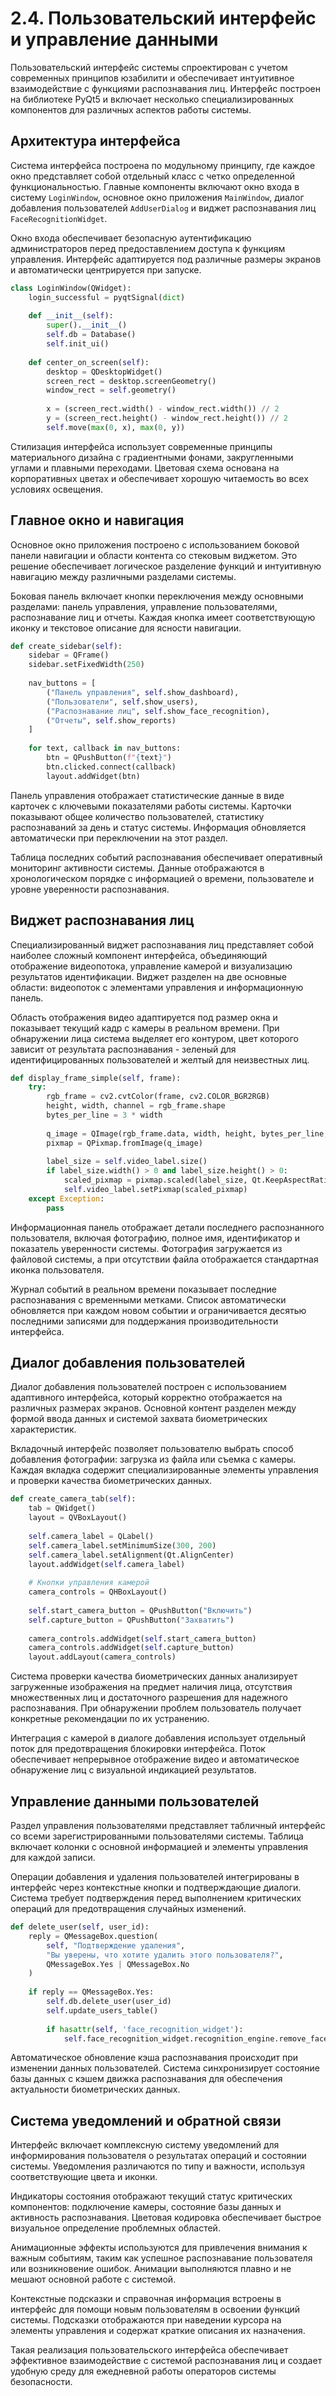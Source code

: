 # 2.4. Пользовательский интерфейс и управление данными

Пользовательский интерфейс системы спроектирован с учетом современных принципов юзабилити и обеспечивает интуитивное взаимодействие с функциями распознавания лиц. Интерфейс построен на библиотеке PyQt5 и включает несколько специализированных компонентов для различных аспектов работы системы.

## Архитектура интерфейса

Система интерфейса построена по модульному принципу, где каждое окно представляет собой отдельный класс с четко определенной функциональностью. Главные компоненты включают окно входа в систему `LoginWindow`, основное окно приложения `MainWindow`, диалог добавления пользователей `AddUserDialog` и виджет распознавания лиц `FaceRecognitionWidget`.

Окно входа обеспечивает безопасную аутентификацию администраторов перед предоставлением доступа к функциям управления. Интерфейс адаптируется под различные размеры экранов и автоматически центрируется при запуске.

```python
class LoginWindow(QWidget):
    login_successful = pyqtSignal(dict)
    
    def __init__(self):
        super().__init__()
        self.db = Database()
        self.init_ui()
        
    def center_on_screen(self):
        desktop = QDesktopWidget()
        screen_rect = desktop.screenGeometry()
        window_rect = self.geometry()
        
        x = (screen_rect.width() - window_rect.width()) // 2
        y = (screen_rect.height() - window_rect.height()) // 2
        self.move(max(0, x), max(0, y))
```

Стилизация интерфейса использует современные принципы материального дизайна с градиентными фонами, закругленными углами и плавными переходами. Цветовая схема основана на корпоративных цветах и обеспечивает хорошую читаемость во всех условиях освещения.

## Главное окно и навигация

Основное окно приложения построено с использованием боковой панели навигации и области контента со стековым виджетом. Это решение обеспечивает логическое разделение функций и интуитивную навигацию между различными разделами системы.

Боковая панель включает кнопки переключения между основными разделами: панель управления, управление пользователями, распознавание лиц и отчеты. Каждая кнопка имеет соответствующую иконку и текстовое описание для ясности навигации.

```python
def create_sidebar(self):
    sidebar = QFrame()
    sidebar.setFixedWidth(250)
    
    nav_buttons = [
        ("Панель управления", self.show_dashboard),
        ("Пользователи", self.show_users),
        ("Распознавание лиц", self.show_face_recognition),
        ("Отчеты", self.show_reports)
    ]
    
    for text, callback in nav_buttons:
        btn = QPushButton(f"{text}")
        btn.clicked.connect(callback)
        layout.addWidget(btn)
```

Панель управления отображает статистические данные в виде карточек с ключевыми показателями работы системы. Карточки показывают общее количество пользователей, статистику распознаваний за день и статус системы. Информация обновляется автоматически при переключении на этот раздел.

Таблица последних событий распознавания обеспечивает оперативный мониторинг активности системы. Данные отображаются в хронологическом порядке с информацией о времени, пользователе и уровне уверенности распознавания.

## Виджет распознавания лиц

Специализированный виджет распознавания лиц представляет собой наиболее сложный компонент интерфейса, объединяющий отображение видеопотока, управление камерой и визуализацию результатов идентификации. Виджет разделен на две основные области: видеопоток с элементами управления и информационную панель.

Область отображения видео адаптируется под размер окна и показывает текущий кадр с камеры в реальном времени. При обнаружении лица система выделяет его контуром, цвет которого зависит от результата распознавания - зеленый для идентифицированных пользователей и желтый для неизвестных лиц.

```python
def display_frame_simple(self, frame):
    try:
        rgb_frame = cv2.cvtColor(frame, cv2.COLOR_BGR2RGB)
        height, width, channel = rgb_frame.shape
        bytes_per_line = 3 * width
        
        q_image = QImage(rgb_frame.data, width, height, bytes_per_line, QImage.Format_RGB888)
        pixmap = QPixmap.fromImage(q_image)
        
        label_size = self.video_label.size()
        if label_size.width() > 0 and label_size.height() > 0:
            scaled_pixmap = pixmap.scaled(label_size, Qt.KeepAspectRatio, Qt.SmoothTransformation)
            self.video_label.setPixmap(scaled_pixmap)
    except Exception:
        pass
```

Информационная панель отображает детали последнего распознанного пользователя, включая фотографию, полное имя, идентификатор и показатель уверенности системы. Фотография загружается из файловой системы, а при отсутствии файла отображается стандартная иконка пользователя.

Журнал событий в реальном времени показывает последние распознавания с временными метками. Список автоматически обновляется при каждом новом событии и ограничивается десятью последними записями для поддержания производительности интерфейса.

## Диалог добавления пользователей

Диалог добавления пользователей построен с использованием адаптивного интерфейса, который корректно отображается на различных размерах экранов. Основной контент разделен между формой ввода данных и системой захвата биометрических характеристик.

Вкладочный интерфейс позволяет пользователю выбрать способ добавления фотографии: загрузка из файла или съемка с камеры. Каждая вкладка содержит специализированные элементы управления и проверки качества биометрических данных.

```python
def create_camera_tab(self):
    tab = QWidget()
    layout = QVBoxLayout()
    
    self.camera_label = QLabel()
    self.camera_label.setMinimumSize(300, 200)
    self.camera_label.setAlignment(Qt.AlignCenter)
    layout.addWidget(self.camera_label)
    
    # Кнопки управления камерой
    camera_controls = QHBoxLayout()
    
    self.start_camera_button = QPushButton("Включить")
    self.capture_button = QPushButton("Захватить")
    
    camera_controls.addWidget(self.start_camera_button)
    camera_controls.addWidget(self.capture_button)
    layout.addLayout(camera_controls)
```

Система проверки качества биометрических данных анализирует загруженные изображения на предмет наличия лица, отсутствия множественных лиц и достаточного разрешения для надежного распознавания. При обнаружении проблем пользователь получает конкретные рекомендации по их устранению.

Интеграция с камерой в диалоге добавления использует отдельный поток для предотвращения блокировки интерфейса. Поток обеспечивает непрерывное отображение видео и автоматическое обнаружение лиц с визуальной индикацией результатов.

## Управление данными пользователей

Раздел управления пользователями представляет табличный интерфейс со всеми зарегистрированными пользователями системы. Таблица включает колонки с основной информацией и элементы управления для каждой записи.

Операции добавления и удаления пользователей интегрированы в интерфейс через контекстные кнопки и подтверждающие диалоги. Система требует подтверждения перед выполнением критических операций для предотвращения случайных изменений.

```python
def delete_user(self, user_id):
    reply = QMessageBox.question(
        self, "Подтверждение удаления", 
        "Вы уверены, что хотите удалить этого пользователя?",
        QMessageBox.Yes | QMessageBox.No
    )
    
    if reply == QMessageBox.Yes:
        self.db.delete_user(user_id)
        self.update_users_table()
        
        if hasattr(self, 'face_recognition_widget'):
            self.face_recognition_widget.recognition_engine.remove_face(user_id)
```

Автоматическое обновление кэша распознавания происходит при изменении данных пользователей. Система синхронизирует состояние базы данных с кэшем движка распознавания для обеспечения актуальности биометрических данных.

## Система уведомлений и обратной связи

Интерфейс включает комплексную систему уведомлений для информирования пользователя о результатах операций и состоянии системы. Уведомления различаются по типу и важности, используя соответствующие цвета и иконки.

Индикаторы состояния отображают текущий статус критических компонентов: подключение камеры, состояние базы данных и активность распознавания. Цветовая кодировка обеспечивает быстрое визуальное определение проблемных областей.

Анимационные эффекты используются для привлечения внимания к важным событиям, таким как успешное распознавание пользователя или возникновение ошибок. Анимации выполняются плавно и не мешают основной работе с системой.

Контекстные подсказки и справочная информация встроены в интерфейс для помощи новым пользователям в освоении функций системы. Подсказки отображаются при наведении курсора на элементы управления и содержат краткие описания их назначения.

Такая реализация пользовательского интерфейса обеспечивает эффективное взаимодействие с системой распознавания лиц и создает удобную среду для ежедневной работы операторов системы безопасности.